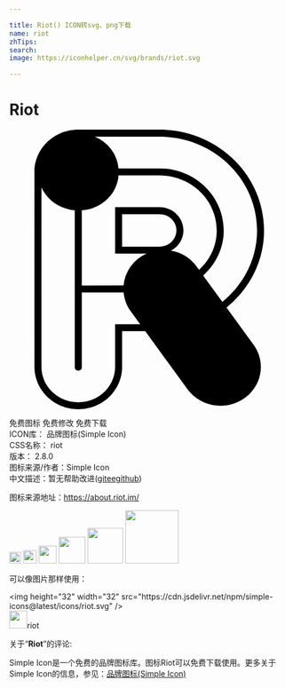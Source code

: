 ```yaml
---

title: Riot() ICON转svg、png下载
name: riot
zhTips: 
search: 
image: https://iconhelper.cn/svg/brands/riot.svg

---
```


# Riot  <small style="font-size: 60%;font-weight: 100"></small>

<div id="svg" class="svg-wrap">
<svg role="img" viewBox="0 0 24 24" xmlns="http://www.w3.org/2000/svg"><title>Riot icon</title><path d="M5.918 0c-2.067 0-3.76 1.623-3.76 3.63-.003 5.526.001 11.483 0 16.743 0 2.006 1.693 3.627 3.76 3.627 2.067 0 3.762-1.62 3.762-3.627v-3.071l1.984-.002 3.63 4.98c.673.924 1.746 1.419 2.836 1.419.686 0 1.378-.196 1.983-.603 1.564-1.054 1.943-3.13.846-4.635l-2.322-3.19c1.97-1.593 3.224-3.977 3.224-6.621 0-4.773-4.037-8.65-8.98-8.65zm1.42.603h5.543c4.63 0 8.38 3.613 8.38 8.047 0 2.444-1.156 4.652-2.98 6.136l-1.648-2.263c1.078-.97 1.768-2.338 1.768-3.873 0-2.942-2.48-5.322-5.52-5.322H9.367a3.215 3.215 0 0 0-.597-1.606A3.405 3.405 0 0 0 7.338.602zM9.365 3.93h3.516c2.727 0 4.919 2.115 4.919 4.719 0 1.335-.588 2.53-1.518 3.39l-.211-.29a3.463 3.463 0 0 0-2.2-1.36c.636-.34 1.071-.992 1.071-1.74 0-1.103-.933-1.994-2.061-1.994H9.079v3.992l2.706-.002a3.28 3.28 0 0 0-1.979 2.727l-3.587.004V6.93a3.515 3.515 0 0 0 1.7-.575 3.296 3.296 0 0 0 1.425-2.148c.017-.092.012-.184.02-.276zM2.759 4.959c.092.201.204.394.338.578.606.833 1.543 1.303 2.522 1.39v13.446c-.02.42.62.42.6 0v-6.395l3.59-.004c.054.555.238 1.106.594 1.595l.824 1.13-2.148.002v3.672c0 1.669-1.406 3.026-3.161 3.026-1.754 0-3.16-1.357-3.16-3.026-.002-5.124 0-10.7 0-15.414zm6.92 2.298h3.202c.814 0 1.459.629 1.459 1.393 0 .725-.588 1.34-1.357 1.39a1.595 1.595 0 0 1-.106.003l-3.197.002Z"/></svg>
</div>
<detail full-name='riot'></detail>

<div class="detail-page">
<p>
<span><span class="badge-success badge">免费图标</span> <span class="badge-success badge">免费修改</span>  <span class="badge-success badge">免费下载</span> </span>
<br/>
<span>
ICON库：
<span class="badge-secondary badge">品牌图标(Simple Icon)</span> 
</span>
<br/>
<span>
CSS名称：
<span class="badge-secondary badge">riot</span> 
</span>

<br/>
<span>
版本：
<span class="badge-secondary badge">2.8.0</span> 
</span>
<br/>
<span>图标来源/作者：<span class="badge-light badge">Simple Icon</span></span> 
<br/>
<span class="zh-detail">中文描述：暂无<span class="help-link"><span>帮助改进</span>(<a href="https://gitee.com/liuwave/icon-helper/edit/master/json/brands/riot.json" target="_blank" rel="noopener noreferrer">gitee</a><a href="https://github.com/liuwave/icon-helper/edit/master/json/brands/riot.json" target="_blank" rel="noopener noreferrer">github</a></span>)</span><br/>
</p>
</div><div class="description description alert alert-light"><p>图标来源地址：<a href="https://about.riot.im/" target="_blank" rel="noopener noreferrer">https://about.riot.im/</a></p></div>
<div class="alert alert-dark">
<img height="21" width="21" src="https://cdn.jsdelivr.net/npm/simple-icons@latest/icons/riot.svg" />
<img height="24" width="24" src="https://cdn.jsdelivr.net/npm/simple-icons@latest/icons/riot.svg" />
<img height="32" width="32" src="https://cdn.jsdelivr.net/npm/simple-icons@latest/icons/riot.svg" />
<img height="48" width="48" src="https://cdn.jsdelivr.net/npm/simple-icons@latest/icons/riot.svg" />
<img height="64" width="64" src="https://cdn.jsdelivr.net/npm/simple-icons@latest/icons/riot.svg" />
<img height="96" width="96" src="https://cdn.jsdelivr.net/npm/simple-icons@latest/icons/riot.svg" />

</div>
<div>
  <p>可以像图片那样使用：    
  </p>
  <div class="alert alert-primary" style="font-size: 14px">
    &lt;img height="32" width="32" src="https://cdn.jsdelivr.net/npm/simple-icons@latest/icons/riot.svg" /&gt;
    <copy-btn content='<img height="32" width="32" src="https://cdn.jsdelivr.net/npm/simple-icons@latest/icons/riot.svg" />'></copy-btn>
  </div>
  <div class="alert alert-secondary">
    <img height="32" width="32" src="https://cdn.jsdelivr.net/npm/simple-icons@latest/icons/riot.svg" />riot
    <copy-btn content="riot" btn-title="复制图标名称"></copy-btn>
  </div>
</div>
<div class="icon-detail__container">
<p>关于“<b>Riot</b>”的评论:</p>
</div>
<Vssue title="关于“Riot”的评论" />
<div><p>Simple Icon是一个免费的品牌图标库。图标Riot可以免费下载使用。更多关于  Simple Icon的信息，参见：<a target="_blank" href="https://iconhelper.cn/brands.html">品牌图标(Simple Icon)</a>
</p></div>
